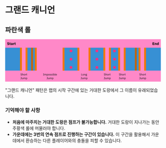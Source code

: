 # 그랜드 캐니언

## 파란색 롤

![Grand Canyon Blue](../images/rolls/grand-canyon-blue-annotated.jpg)

"그랜드 캐니언" 패턴은 랩의 시작 구간에 있는 거대한 도랑에서 그 이름이 유래되었습니다.

### 기억해야 할 사항

* **처음에 마주치는 거대한 도랑은 점프가 불가능합니다.** 거대한 도랑이 지나가는 동안 주황색 롤에 머물러야 합니다.
* **가운데에는 3번의 연속 점프로 진행하는 구간이 있습니다.** 이 구간을 활용해서 가운데에서 환승하는 다른 플레이어와의 충돌을 피할 수 있습니다.
